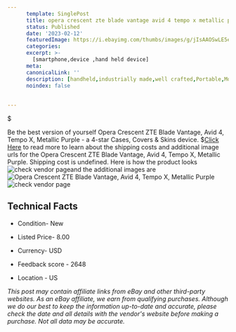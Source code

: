 ```yaml
---
      template: SinglePost
      title: opera crescent zte blade vantage avid 4 tempo x metallic purple
      status: Published
      date: '2023-02-12'
      featuredImage: https://i.ebayimg.com/thumbs/images/g/jIsAAOSwLE5ei~KN/s-l225.jpg
      categories: 
      excerpt: >-
        [smartphone,device ,hand held device]
      meta:
      canonicalLink: ''
      description: [handheld,industrially made,well crafted,Portable,Mobile,Compact,Convenient,Lightweight,Maneuverable,Man-portable,Miniature,Carriable,Hand-held,Light,Holdable,Transportable,Mobile device,Pocket-sized,On-the-go,Wireless,Cordless,Compact size,Convenient size, smartphone,device ,hand held device]
      noindex: false
      
        
---
```

$

Be the best version of yourself Opera Crescent ZTE Blade Vantage, Avid 4, Tempo X, Metallic Purple - a 4-star Cases, Covers & Skins device.
$[Click Here](https://www.ebay.com/itm/223969887090?hash=item3425a54372%3Ag%3AjIsAAOSwLE5ei%7EKN&mkevt=1&mkcid=1&mkrid=711-53200-19255-0&campid=%253CePNCampaignId%253E&customid=%253CreferenceId%253E&toolid=10049) to read more to learn about the shipping costs and additional image urls for the Opera Crescent ZTE Blade Vantage, Avid 4, Tempo X, Metallic Purple. Shipping cost is undefined. Here is how the product looks ![check vendor page](https://i.ebayimg.com/thumbs/images/g/jIsAAOSwLE5ei~KN/s-l225.jpg)and the additional images are![Opera Crescent ZTE Blade Vantage, Avid 4, Tempo X, Metallic Purple](https://i.ebayimg.com/images/g/jIsAAOSwLE5ei~KN/s-l1600.jpg)![check vendor page](https://origin-galleryplus.ebayimg.com/ws/web/223969887090_2_0_1/225x225.jpg,https://origin-galleryplus.ebayimg.com/ws/web/223969887090_3_0_1/225x225.jpg,https://origin-galleryplus.ebayimg.com/ws/web/223969887090_4_0_1/225x225.jpg,https://origin-galleryplus.ebayimg.com/ws/web/223969887090_5_0_1/225x225.jpg)



 ## Technical Facts 



     
      

 - Condition- New 


      

 - Listed Price- 8.00 


      

 - Currency- USD 


      

 - Feedback score - 2648 


      

 - Location - US 


      
      

 *_This post may contain affiliate links from eBay and other third-party websites. As an eBay affiliate, we earn from qualifying purchases. Although we do our best to keep the information up-to-date and accurate, please check the date and all details with the vendor's website before making a purchase. Not all data may be accurate._*






